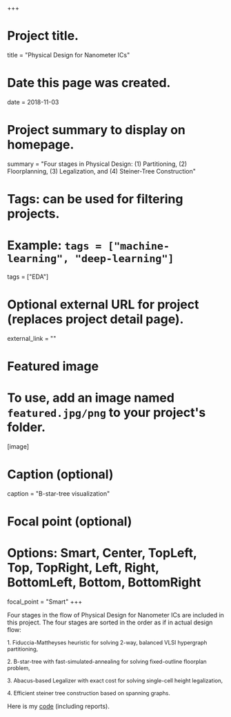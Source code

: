 +++
# Project title.
title = "Physical Design for Nanometer ICs"

# Date this page was created.
date = 2018-11-03

# Project summary to display on homepage.
summary = "Four stages in Physical Design: (1) Partitioning, (2) Floorplanning, (3) Legalization, and (4) Steiner-Tree Construction"

# Tags: can be used for filtering projects.
# Example: `tags = ["machine-learning", "deep-learning"]`
tags = ["EDA"]

# Optional external URL for project (replaces project detail page).
external_link = ""

# Featured image
# To use, add an image named `featured.jpg/png` to your project's folder. 
[image]
  # Caption (optional)
  caption = "B-star-tree visualization"
  
  # Focal point (optional)
  # Options: Smart, Center, TopLeft, Top, TopRight, Left, Right, BottomLeft, Bottom, BottomRight
  focal_point = "Smart"
+++

Four stages in the flow of Physical Design for Nanometer ICs are included in this project.
The four stages are sorted in the order as if in actual design flow:

<span style="font-size:0.9em;"> 1. Fiduccia-Mattheyses heuristic for solving 2-way, balanced VLSI hypergraph partitioning, </span>

<span style="font-size:0.9em;"> 2. B-star-tree with fast-simulated-annealing for solving fixed-outline floorplan problem, </span>

<span style="font-size:0.9em;"> 3. Abacus-based Legalizer with exact cost for solving single-cell height legalization, </span>

<span style="font-size:0.9em;"> 4. Efficient steiner tree construction based on spanning graphs. </span>

Here is my [code](https://github.com/Daikon-Sun/PD2017) (including reports).
